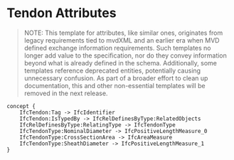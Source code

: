 Tendon Attributes
=================

> NOTE: This template for attributes, like similar ones, originates from legacy requirements tied to mvdXML and an earlier era when MVD defined exchange information requirements. Such templates no longer add value to the specification, nor do they convey information beyond what is already defined in the schema. Additionally, some templates reference deprecated entities, potentially causing unnecessary confusion.
As part of a broader effort to clean up documentation, this and other non-essential templates will be removed in the next release.

```
concept {
    IfcTendon:Tag -> IfcIdentifier
    IfcTendon:IsTypedBy -> IfcRelDefinesByType:RelatedObjects
    IfcRelDefinesByType:RelatingType -> IfcTendonType
    IfcTendonType:NominalDiameter -> IfcPositiveLengthMeasure_0
    IfcTendonType:CrossSectionArea -> IfcAreaMeasure
    IfcTendonType:SheathDiameter -> IfcPositiveLengthMeasure_1
}
```
